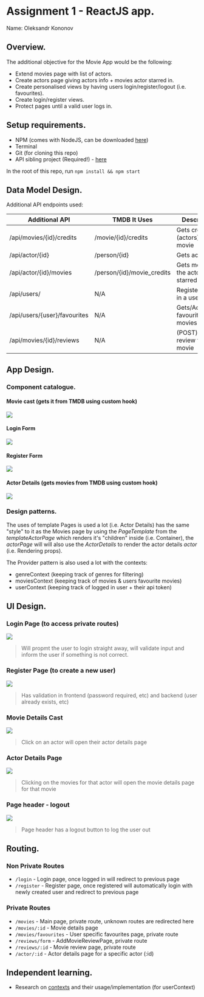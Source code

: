 # Assignment 1 - ReactJS app.

Name: Oleksandr Kononov

## Overview.
The additional objective for the Movie App would be the following:
- Extend movies page with list of actors.
- Create actors page giving actors info + movies actor starred in.
- Create personalised views by having users login/register/logout (i.e. favourites).
- Create login/register views.
- Protect pages until a valid user logs in.


## Setup requirements.
- NPM (comes with NodeJS, can be downloaded [here](ttps://nodejs.org/en/download/))
- Terminal
- Git (for cloning this repo)
- API sibling project (Required!) - [here](https://github.com/ASimpleMeow/ewd-api-labs-2020)

In the root of this repo, run `npm install && npm start`

## Data Model Design.
Additional API endpoints used:

| Additional API | TMDB It Uses | Description
| -- | -- | --
| /api/movies/{id}/credits | /movie/{id}/credits | Gets credits (actors) for the movie 
| /api/actor/{id} | /person/{id} | Gets actor info 
| /api/actor/{id}/movies | /person/{id}/movie_credits | Gets movies the actor starred in
| /api/users/ | N/A | Registers/Login in a user
| /api/users/{user}/favourites | N/A | Gets/Adds favourites movies to user
| /api/movies/{id}/reviews | N/A | (POST) adds a review to a movie

## App Design.

### Component catalogue.
#### Movie cast (gets it from TMDB using custom hook)
![](./movieCast.png)

#### Login Form
![](./loginUser.png)

#### Register Form
![](./registerUser.png)

#### Actor Details (gets movies from TMDB using custom hook)
![](./actorDetails.png)

### Design patterns.
The uses of template Pages is used a lot (i.e. Actor Details) has the same "style" to it as the Movies page by using the *PageTemplate* from the *templateActorPage* which renders it's "children" inside (i.e. Container), the *actorPage* will will also use the *ActorDetails* to render the actor details *actor* (i.e. Rendering props).

The Provider pattern is also used a lot with the contexts:
- genreContext (keeping track of genres for filtering)
- moviesContext (keeping track of movies & users favourite movies)
- userContext (keeping track of logged in user + their api token)

## UI Design.

### Login Page (to access private routes)
![](./loginPage.png)
>Will propmt the user to login straight away, will validate input and inform the user if something is not correct.

### Register Page (to create a new user)
![](./registerPage.png)
>Has validation in frontend (password required, etc) and backend (user already exists, etc)

### Movie Details Cast
![](./movieCastPage.png)
>Click on an actor will open their actor details page

### Actor Details Page
![](./actorDetailsPage.png)
>Clicking on the movies for that actor will open the movie details page for that movie

### Page header - logout
![](./header.png)
>Page header has a logout button to log the user out


## Routing.
### Non Private Routes
* `/login` - Login page, once logged in will redirect to previous page
* `/register` - Register page, once registered will automatically login with newly created user and redirect to previous page

### Private Routes
* `/movies` - Main page, private route, unknown routes are redirected here
* `/movies/:id` - Movie details page
* `/movies/favourites` - User specific favourites page, private route
* `/reviews/form` - AddMovieReviewPage, private route
* `/reviews/:id` - Movie review page, private route
* `/actor/:id` - Actor details page for a specific actor (:id)

## Independent learning.

- Research on [contexts](https://reactjs.org/docs/context.html) and their usage/implementation (for userContext)